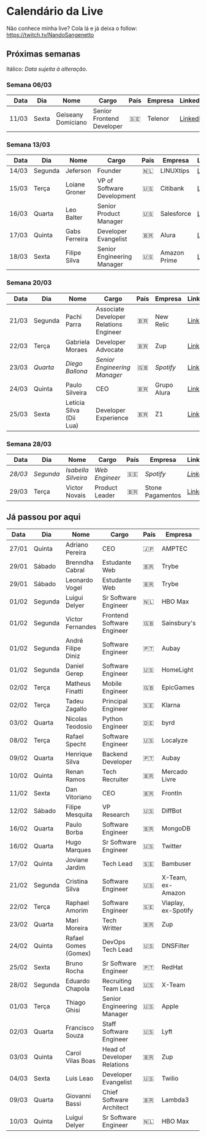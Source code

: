 # Calendário da Live

Não conhece minha live? Cola lá e já deixa o follow: https://twitch.tv/NandoSangenetto

## Próximas semanas

Itálico: _Data sujeita à alteração_.

### Semana 06/03
| Data  | Dia    | Nome               | Cargo                     | País | Empresa            | LinkedIn |
|------:|--------|--------------------|---------------------------|:----:|--------------------|----------|
| 11/03 | Sexta  | Geiseany Domiciano | Senior Frontend Developer | 🇸🇪   | Telenor            | [LinkedIn](https://www.linkedin.com/in/geisydomiciano/) |

### Semana 13/03
| Data  | Dia      | Nome                   | Cargo                      | País | Empresa          | LinkedIn |
|------:|----------|------------------------|----------------------------|:----:|------------------|----------|
| 14/03 | Segunda  | Jeferson               | Founder                    | 🇳🇱   | LINUXtips        | [LinkedIn](https://www.linkedin.com/in/jefersonfernando/) | 
| 15/03 | Terça    | Loiane Groner          | VP of Software Development | 🇺🇸   | Citibank         | [LinkedIn](https://www.linkedin.com/in/loiane/) |
| 16/03 | Quarta   | Leo Balter             | Senior Product Manager     | 🇺🇸   | Salesforce       | [LinkedIn](https://www.linkedin.com/in/leonardobalter/) |
| 17/03 | Quinta   | Gabs Ferreira          | Developer Evangelist       | 🇧🇷   | Alura            | [LinkedIn](https://www.linkedin.com/in/gabsferreira/) |
| 18/03 | Sexta    | Filipe Silva           | Senior Engineering Manager | 🇺🇸   | Amazon Prime     | [LinkedIn](https://www.linkedin.com/in/felipesilva/) |


### Semana 20/03
| Data  | Dia     | Nome                    | Cargo                      | País | Empresa          | LinkedIn |
|------:|---------|-------------------------|----------------------------|:----:|------------------|----------|
| 21/03 | Segunda | Pachi Parra             | Associate Developer Relations Engineer | 🇧🇷   | New Relic | [LinkedIn](https://www.linkedin.com/in/pachicodes/) |
| 22/03 | Terça   | Gabriela Moraes         | Developer Advocate         | 🇧🇷   | Zup              | [LinkedIn](https://www.linkedin.com/in/gabrielaomoraes/) |
| 23/03 | _Quarta_  | _Diego Ballona_           | _Senior Engineering Manager_ | 🇬🇧   | _Spotify_          | [LinkedIn](https://www.linkedin.com/in/dballona/) |
| 24/03 | Quinta  | Paulo Silveira          | CEO                        | 🇧🇷   | Grupo Alura      | [LinkedIn](https://www.linkedin.com/in/paulosilveira/) |
| 25/03 | Sexta   | Letícia Silva (Dii Lua) | Developer Experience       | 🇧🇷   | Z1               | [LinkedIn](https://www.linkedin.com/in/leticiasilvar/) |

### Semana 28/03
| Data    | Dia       | Nome                    | Cargo                      | País | Empresa          | LinkedIn |
|--------:|-----------|-------------------------|----------------------------|:----:|----------------- |----------|
| _28/03_ | _Segunda_ | _Isabella Silveira_     | _Web Engineer_             | 🇸🇪   | _Spotify_        | _[LinkedIn](https://www.linkedin.com/in/isabellasilveira/)_ |
| 29/03   | Terça     | Victor Novais           | Product Leader             | 🇧🇷   | Stone Pagamentos | [LinkedIn](https://www.linkedin.com/in/victornovais/) |


## Já passou por aqui
| Data  | Dia     | Nome                 | Cargo                       | País | Empresa          | LinkedIn |
|-------|---------|----------------------|-----------------------------|------|---------------------|----------|
| 27/01 | Quinta  | Adriano Pereira      | CEO                         |  🇯🇵  | AMPTEC              | [LinkedIn](https://www.linkedin.com/in/adriano-martins-pereira-1129793/) |
| 29/01 | Sábado  | Brenndha Cabral      | Estudante Web               |  🇧🇷  | Trybe               | [LinkedIn](https://www.linkedin.com/in/brenndhacabral/) |
| 29/01 | Sábado  | Leonardo Vogel       | Estudante Web               |  🇧🇷  | Trybe               | [LinkedIn](https://www.linkedin.com/in/leeovogel/) |
| 01/02 | Segunda | Luigui Delyer        | Sr Software Engineer        |  🇳🇱  | HBO Max             | [LinkedIn](https://www.linkedin.com/in/luiguild/) |
| 01/02 | Segunda | Victor Fernandes     | Frontend Software Engineer  |  🇬🇧  | Sainsbury's         | [LinkedIn](https://www.linkedin.com/in/victorcfernandes/) |
| 01/02 | Segunda | André Filipe Diniz   | Software Engineer           |  🇵🇹  | Aubay               | [LinkedIn](https://www.linkedin.com/in/andrefcdiniz/) |
| 01/02 | Segunda | Daniel Gerep         | Software Engineer           |  🇺🇸  | HomeLight           | [LinkedIn](https://www.linkedin.com/in/daniel-gerep-bb5290202/) |
| 02/02 | Terça   | Matheus Finatti      | Mobile Engineer             |  🇬🇧  | EpicGames           | [LinkedIn](https://www.linkedin.com/in/mfinatti/) |
| 02/02 | Terça   | Tadeu Zagallo        | Principal Engineer          |  🇸🇪  | Klarna              | [LinkedIn](https://www.linkedin.com/in/tadeuzagallo/) |
| 03/02 | Quarta  | Nicolas Teodosio     | Python Engineer             |  🇩🇪  | byrd                | [LinkedIn](https://www.linkedin.com/in/nicolas-teodosio/) |
| 08/02 | Terça   | Rafael Specht        | Software Engineer           |  🇺🇸  | Localyze            | [LinkedIn](https://www.linkedin.com/in/rsdasilva/) |
| 09/02 | Quarta  | Henrique Silva       | Backend Developer           |  🇵🇹  | Aubay               | [LinkedIn](https://www.linkedin.com/in/henriquedsilva/) |
| 10/02 | Quinta  | Renan Ramos          | Tech Recruiter              |  🇧🇷  | Mercado Livre       | [LinkedIn](https://www.linkedin.com/in/renanscr/) |
| 11/02 | Sexta   | Dan Vitoriano        | CEO                         |  🇧🇷  | FrontIn             | [LinkedIn](https://www.linkedin.com/in/danvitoriano/) |
| 12/02 | Sábado  | Filipe Mesquita      | VP Research                 |  🇺🇸  | DiffBot             | [LinkedIn](https://www.linkedin.com/in/mesquita/) |
| 16/02 | Quarta  | Paulo Borba          | Software Engineer           |  🇧🇷  | MongoDB             | [LinkedIn](https://www.linkedin.com/in/pauloesb/) |
| 16/02 | Quarta  | Hugo Marques         | Sr Software Engineer        |  🇺🇸  | Twitter             | [LinkedIn](https://www.linkedin.com/in/hugodesmarques/) |
| 17/02 | Quinta  | Joviane Jardim       | Tech Lead                   |  🇸🇪  | Bambuser            | [LinkedIn](https://www.linkedin.com/in/jovianejardim/) |
| 21/02 | Segunda | Cristina Silva       | Software Engineer           |  🇺🇸  | X-Team, ex-Amazon   | [LinkedIn](https://www.linkedin.com/in/crissilvaeng/) |
| 22/02 | Terça   | Raphael Amorim       | Software Engineer           |  🇸🇪  | Viaplay, ex-Spotify | [LinkedIn](https://www.linkedin.com/in/hugoraphael/) |
| 23/02 | Quarta  | Mari Moreira         | Tech Writter                |  🇧🇷  | Zup                 | [LinkedIn](https://www.linkedin.com/in/marimoreiratw/) |
| 24/02 | Quinta  | Rafael Gomes (Gomex) | DevOps Tech Lead            |  🇺🇸  | DNSFilter           | [LinkedIn](https://www.linkedin.com/in/rbgomes/) |
| 25/02 | Sexta   | Bruno Rocha          | Sr Software Engineer        |  🇵🇹  | RedHat              | [LinkedIn](https://www.linkedin.com/in/rochacbruno/) |
| 28/02 | Segunda | Eduardo Chapola      | Recruiting Team Lead        |  🇺🇸  | X-Team              | [LinkedIn](https://www.linkedin.com/in/eduardochapola/) |
| 01/03 | Terça   | Thiago Ghisi         | Senior Engineering Manager  |  🇺🇸  | Apple               | [LinkedIn](https://www.linkedin.com/in/thiagoghisi/) |
| 02/03 | Quarta  | Francisco Souza      | Staff Software Engineer     |  🇺🇸  | Lyft                | [LinkedIn](https://www.linkedin.com/in/franciscosouza/) |
| 03/03 | Quinta  | Carol Vilas Boas     | Head of Developer Relations |  🇧🇷  | Zup                 | [LinkedIn](https://www.linkedin.com/in/carolfvb/) |
| 04/03 | Sexta   | Luis Leao            | Developer Evangelist        |  🇺🇸  | Twilio              | [LinkedIn](https://www.linkedin.com/in/luisleao/) |
| 09/03 | Quarta  | Giovanni Bassi       | Chief Software Architect    | 🇧🇷   | Lambda3             | [LinkedIn](https://www.linkedin.com/in/giovannibassi/) |
| 10/03 | Quinta  | Luigui Delyer        | Sr Software Engineer        | 🇳🇱   | HBO Max             | [LinkedIn](https://www.linkedin.com/in/luiguild/) |

